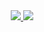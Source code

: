 <div align="center">
  <a href="https://github.com/anuraghazra/github-readme-stats">
    <img src="https://github-readme-stats.vercel.app/api?username=filipopo&show_icons=true&bg_color=00000000" />
  </a>
  
  <a href="https://github.com/anuraghazra/convoychat">
    <img src="https://github-readme-stats.vercel.app/api/top-langs/?username=filipopo&size_weight=0.5&count_weight=0.5&langs_count=8&layout=compact&card_width=320&bg_color=00000000" />
  </a>
</div>
